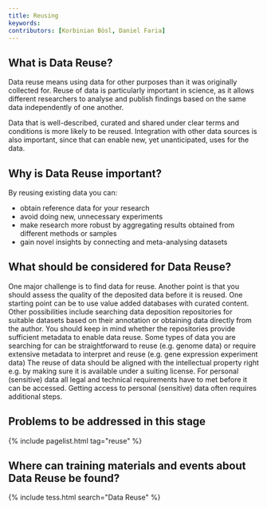 ```yaml
---
title: Reusing
keywords:
contributors: [Korbinian Bösl, Daniel Faria]
---
```


## What is Data Reuse?

Data reuse means using data for other purposes than it was originally collected for. Reuse of data is particularly important in science, as it allows different researchers to analyse and publish findings based on the same data independently of one another.

Data that is well-described, curated and shared under clear terms and conditions is more likely to be reused. Integration with other data sources is also important, since that can enable new, yet unanticipated, uses for the data.

## Why is Data Reuse important?

By reusing existing data you can:

* obtain reference data for your research
* avoid doing new, unnecessary experiments
* make research more robust by aggregating results obtained from different methods or samples
* gain novel insights by connecting and meta-analysing datasets

## What should be considered for Data Reuse?

One major challenge is to find data for reuse. Another point is that you should assess the quality of the deposited data before it is reused.
One starting point can be to use value added databases with curated content. Other possibilities include searching data deposition repositories for suitable datasets based on their annotation or obtaining data directly from the author. You should keep in mind whether the repositories provide sufficient metadata to enable data reuse. Some types of data you are searching for can be straightforward to reuse (e.g. genome data) or require extensive metadata to interpret and reuse (e.g. gene expression experiment data)
The reuse of data should be aligned with the intellectual property right e.g. by making sure it is available under a suiting license.
For personal (sensitive) data all legal and technical requirements have to met before it can be accessed. Getting access to personal (sensitive) data often requires additional steps.

## Problems to be addressed in this stage

{% include pagelist.html tag="reuse" %}

## Where can training materials and events about Data Reuse be found?

{% include tess.html search="Data Reuse" %}

<!-- * File format
* Data volume
* Licences
* Ontology
* Data organisation
* Identifiers
* Data quality
* Responsibilities
* Ethical and legal issues -->

<!-- ## External links
missing content -->

